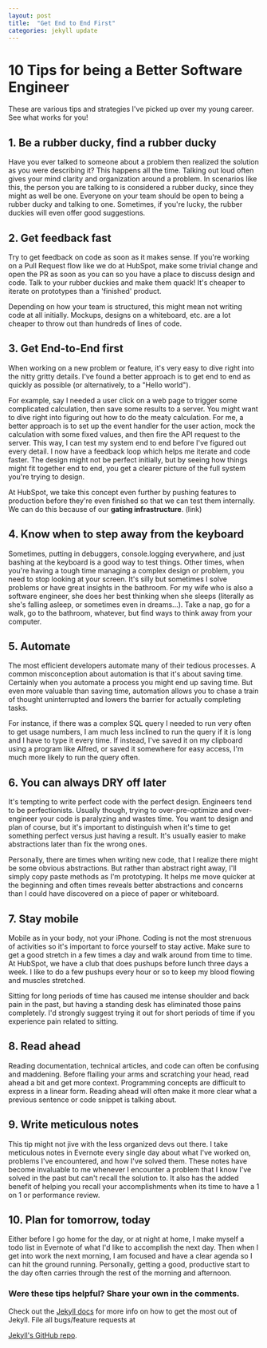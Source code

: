 ```yaml
---
layout: post
title:  "Get End to End First"
categories: jekyll update
---
```


# 10 Tips for being a Better Software Engineer

These are various tips and strategies I've picked up over my young career. See what works for you!

## 1. Be a rubber ducky, find a rubber ducky
Have you ever talked to someone about a problem then realized the solution as you were describing it? This happens all the time. Talking out loud often gives your mind clarity and organization around a problem. In scenarios like this, the person you are talking to is considered a rubber ducky, since they might as well be one. Everyone on your team should be open to being a rubber ducky and talking to one. Sometimes, if you're lucky, the rubber duckies will even offer good suggestions.

## 2. Get feedback fast
Try to get feedback on code as soon as it makes sense. If you're working on a Pull Request flow like we do at HubSpot, make some trivial change and open the PR as soon as you can so you have a place to discuss design and code. Talk to your rubber duckies and make them quack! It's cheaper to iterate on prototypes than a 'finished' product. 

Depending on how your team is structured, this might mean not writing code at all initially. Mockups, designs on a whiteboard, etc. are a lot cheaper to throw out than hundreds of lines of code.


## 3. Get End-to-End first

When working on a new problem or feature, it's very easy to dive right into the nitty gritty details. I've found a better approach is to get end to end as quickly as possible (or alternatively, to a "Hello world"). 

For example, say I needed a user click on a web page to trigger some complicated calculation, then save some results to a server. You might want to dive right into figuring out how to do the meaty calculation. For me, a better approach is to set up the event handler for the user action, mock the calculation with some fixed values, and then fire the API request to the server. This way, I can test my system end to end before I've figured out every detail. I now have a feedback loop which helps me iterate and code faster. The design might not be perfect initially, but by seeing how things might fit together end to end, you get a clearer picture of the full system you're trying to design.

At HubSpot, we take this concept even further by pushing features to production before they're even finished so that we can test them internally. We can do this because of our __gating infrastructure__. (link)


## 4. Know when to step away from the keyboard
Sometimes, putting in debuggers, console.logging everywhere, and just bashing at the keyboard is a good way to test things. Other times, when you're having a tough time managing a complex design or problem, you need to stop looking at your screen. It's silly but sometimes I solve problems or have great insights in the bathroom. For my wife who is also a software engineer, she does her best thinking when she sleeps (literally as she's falling asleep, or sometimes even in dreams...). Take a nap, go for a walk, go to the bathroom, whatever, but find ways to think away from your computer.
  
## 5. Automate
  The most efficient developers automate many of their tedious processes. A common misconception about automation is that it's about saving time. Certainly when you automate a process you might end up saving time. But even more valuable than saving time, automation allows you to chase a train of thought uninterrupted and lowers the barrier for actually completing tasks. 
  
For instance, if there was a complex SQL query I needed to run very often to get usage numbers, I am much less inclined to run the query if it is long and I have to type it every time. If instead, I've saved it on my clipboard using a program like Alfred, or saved it somewhere for easy access, I'm much more likely to run the query often.
  
## 6. You can always DRY off later
It's tempting to write perfect code with the perfect design. Engineers tend to be perfectionists. Usually though, trying to over-pre-optimize and over-engineer your code is paralyzing and wastes time. You want to design and plan of course, but it's important to distinguish when it's time to get something perfect versus just having a result. It's usually easier to make abstractions later than fix the wrong ones. 
  
Personally, there are times when writing new code, that I realize there might be some obvious abstractions. But rather than abstract right away, I'll simply copy paste methods as I'm prototyping. It helps me move quicker at the beginning and often times reveals better abstractions and concerns than I could have discovered on a piece of paper or whiteboard.
  
## 7. Stay mobile
Mobile as in your body, not your iPhone. Coding is not the most strenuous of activities so it's important to force yourself to stay active. Make sure to get a good stretch in a few times a day and walk around from time to time. At HubSpot, we have a club that does pushups before lunch three days a week. I like to do a few pushups every hour or so to keep my blood flowing and muscles stretched. 

Sitting for long periods of time has caused me intense shoulder and back pain in the past, but having a standing desk has eliminated those pains completely. I'd strongly suggest trying it out for short periods of time if you experience pain related to sitting.

## 8. Read ahead
Reading documentation, technical articles, and code can often be confusing and maddening. Before flailing your arms and scratching your head, read ahead a bit and get more context. Programming concepts are difficult to express in a linear form. Reading ahead will often make it more clear what a previous sentence or code snippet is talking about.
  
## 9. Write meticulous notes
This tip might not jive with the less organized devs out there. I take meticulous notes in Evernote every single day about what I've worked on, problems I've encountered, and how I've solved them. These notes have become invaluable to me whenever I encounter a problem that I know I've solved in the past but can't recall the solution to. It also has the added benefit of helping you recall your accomplishments when its time to have a 1 on 1 or performance review.

## 10. Plan for tomorrow, today
Either before I go home for the day, or at night at home, I make myself a todo list in Evernote of what I'd like to accomplish the next day. Then when I get into work the next morning, I am focused and have a clear agenda so I can hit the ground running. Personally, getting a good, productive start to the day often carries through the rest of the morning and afternoon.

### Were these tips helpful? Share your own in the comments.

Check out the [Jekyll docs][jekyll] for more info on how to get the most out of Jekyll. File all bugs/feature requests at 

[Jekyll's GitHub repo][jekyll-gh].

[jekyll-gh]: https://github.com/mojombo/jekyll
[jekyll]:    http://jekyllrb.com
